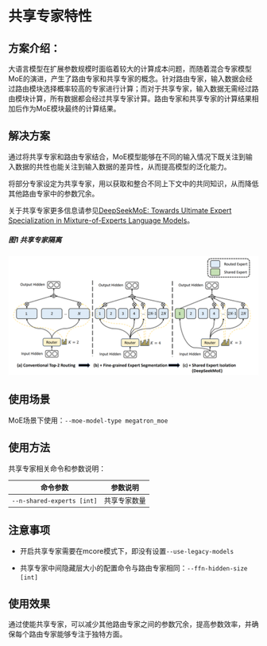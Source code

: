 # 共享专家特性

## 方案介绍：

大语言模型在扩展参数规模时面临着较大的计算成本问题，而随着混合专家模型MoE的演进，产生了路由专家和共享专家的概念。针对路由专家，输入数据会经过路由模块选择概率较高的专家进行计算；而对于共享专家，输入数据无需经过路由模块计算，所有数据都会经过共享专家计算。路由专家和共享专家的计算结果相加后作为MoE模块最终的计算结果。

## 解决方案
通过将共享专家和路由专家结合，MoE模型能够在不同的输入情况下既关注到输入数据的共性也能关注到输入数据的差异性，从而提高模型的泛化能力。

将部分专家设定为共享专家，用以获取和整合不同上下文中的共同知识，从而降低其他路由专家中的参数冗余。

关于共享专家更多信息请参见[DeepSeekMoE: Towards Ultimate Expert Specialization in Mixture-of-Experts Language Models](https://arxiv.org/pdf/2401.06066)。


##### 图1 共享专家隔离
![img](../../sources/images/shared-experts.png)

## 使用场景

MoE场景下使用：`--moe-model-type megatron_moe`

## 使用方法

共享专家相关命令和参数说明：

| 命令参数                     | 参数说明                   |
|--------------------------|------------------------|
| `--n-shared-experts [int]` | 共享专家数量                 |

## 注意事项

* 开启共享专家需要在mcore模式下，即没有设置`--use-legacy-models`

*  共享专家中间隐藏层大小的配置命令与路由专家相同：`--ffn-hidden-size [int]`

## 使用效果
通过使能共享专家，可以减少其他路由专家之间的参数冗余，提高参数效率，并确保每个路由专家能够专注于独特方面。